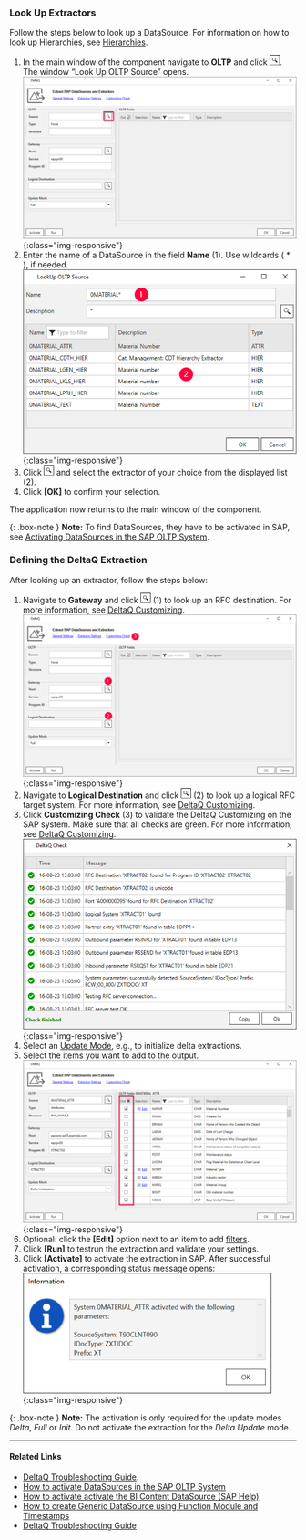 ### Look Up Extractors

Follow the steps below to look up a DataSource. For information on how to look up Hierarchies, see [Hierarchies](./hierarchies).

1. In the main window of the component navigate to **OLTP** and click ![magnifying-glass](/img/content/icons/magnifying-glass.png). The window “Look Up OLTP Source” opens.<br>
![DeltaQ](/img/content/DeltaQ.png){:class="img-responsive"}
2. Enter the name of a DataSource in the field **Name** (1). Use wildcards ( * ), if needed.<br>
![search-ds-mat-attr](/img/content/search-ds-mat-attr2.png){:class="img-responsive"}
3. Click ![magnifying-glass](/img/content/icons/magnifying-glass.png) and select the extractor of your choice from the displayed list (2).
4. Click **[OK]** to confirm your selection.

The application now returns to the main window of the component.

{: .box-note }
**Note:** To find DataSources, they have to be activated in SAP, see [Activating DataSources in the SAP OLTP System](https://kb.theobald-software.com/sap/activating-datasource-in-the-SAP-OLTP-System).


### Defining the DeltaQ Extraction

After looking up an extractor, follow the steps below:

1. Navigate to **Gateway** and click ![magnifying-glass](/img/content/icons/magnifying-glass.png) (1) to look up an RFC destination. 
For more information, see [DeltaQ Customizing](./deltaq-customizing).<br>
![DeltaQ2](/img/content/DeltaQ2.png){:class="img-responsive"}
2. Navigate to **Logical Destination** and click ![magnifying-glass](/img/content/icons/magnifying-glass.png) (2) to look up a logical RFC target system. For more information, see [DeltaQ Customizing](./deltaq-customizing).
3. Click **Customizing Check** (3) to validate the DeltaQ Customizing on the SAP system.
Make sure that all checks are green. For more information, see [DeltaQ Customizing](./deltaq-customizing).<br>
![customizing-check-successfull](/img/content/customizing-check-successfull.png){:class="img-responsive"}
4. Select an [Update Mode](#update-mode), e.g., to initialize delta extractions.
5. Select the items you want to add to the output.<br>
![DeltaQ-output](/img/content/DeltaQ-output.png){:class="img-responsive"}
6. Optional: click the **[Edit]** option next to an item to add [filters](./datasource-parameters).
7. Click **[Run]** to testrun the extraction and validate your settings.
8. Click **[Activate]** to activate the extraction in SAP. After successful activation, a corresponding status message opens:<br>
![Deltaq-System-Parameters-Info](/img/content/Deltaq-System-Parameters-Info.png){:class="img-responsive"}

{: .box-note } 
**Note:** The activation is only required for the update modes *Delta*, *Full* or *Init*.
Do not activate the extraction for the *Delta Update* mode. 

*****
#### Related Links
- [DeltaQ Troubleshooting Guide](https://support.theobald-software.com/helpdesk/KB/View/14424-deltaq-troubleshooting-guide). 
- [How to activate DataSources in the SAP OLTP System](https://kb.theobald-software.com/sap/activating-datasource-in-the-SAP-OLTP-System)
- [How to activate activate the BI Content DataSource (SAP Help)](https://help.sap.com/saphelp_scm70/helpdata/ru/d8/8f5738f988d439e10000009b38f842/content.htm?no_cache=true)
- [How to create Generic DataSource using Function Module and Timestamps](https://kb.theobald-software.com/sap/create-generic-datasource-using-function-module-and-timestamps)
- [DeltaQ Troubleshooting Guide](https://support.theobald-software.com/helpdesk/KB/View/14424-deltaq-troubleshooting-guide)
